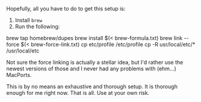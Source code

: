 Hopefully, all you have to do to get this setup is:
  1. Install `brew`
  2. Run the following:
  
  brew tap homebrew/dupes
  brew install $(< brew-formula.txt)
  brew link --force $(< brew-force-link.txt)
  cp etc/profile /etc/profile
  cp -R usr/local/etc/* /usr/local/etc

Not sure the force linking is actually a stellar idea, but I'd rather use
the newest versions of those and I never had any problems with (ehm...) MacPorts.

This is by no means an exhaustive and thorough setup.  It is thorough enough
for me right now.  That is all.  Use at your own risk.
